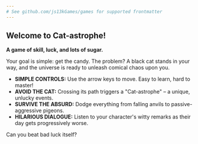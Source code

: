 ```yaml
---
# See github.com/js13kGames/games for supported frontmatter
---
```

## Welcome to Cat-astrophe!

**A game of skill, luck, and lots of sugar.**

Your goal is simple: get the candy. The problem? A black cat stands in your way, and the universe is ready to unleash comical chaos upon you.

* **SIMPLE CONTROLS:** Use the arrow keys to move. Easy to learn, hard to master!
* **AVOID THE CAT:** Crossing its path triggers a "Cat-astrophe" – a unique, unlucky events.
* **SURVIVE THE ABSURD:** Dodge everything from falling anvils to passive-aggressive pigeons.
* **HILARIOUS DIALOGUE:** Listen to your character's witty remarks as their day gets progressively worse.

Can you beat bad luck itself?